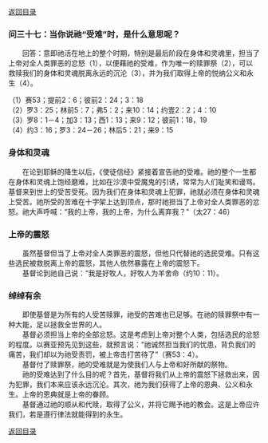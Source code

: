 [返回目录](000.md)

### 问三十七：当你说祂“受难”时，是什么意思呢？
<p>
　　回答：意即祂活在地上的整个时期，特别是最后阶段在身体和灵魂里，担当了上帝对全人类罪恶的忿怒（1），以便藉祂的受难，作为唯一的赎罪祭（2），可以救赎我们的身体和灵魂脱离永远的沉沦（3），并为我们取得上帝的悦纳公义和永生（4）。
</p>
（1）赛53；提前2：6；彼前2：24；3：18<br/>
（2）罗3：25；林前5：7；弗5：2；来10：14；约壹2：2；4：10<br/>
（3）罗8：1－4；加3：13；西1：13；来9：12；彼前1：18，19<br/>
（4）约3：16；罗3：24－26；林后5：21；来9：15<br/>

### 身体和灵魂
<p>
　　在论到耶稣的降生以后，《使徒信经》紧接着宣告祂的受难。祂的整个一生都在身体和灵魂上饱经磨难，比如在沙漠中受魔鬼的引诱，常常为人们耻笑和谩骂。基督来到世上的受苦受死。因为我们在身体和灵魂上犯罪，祂就必须在身体和灵魂上受苦。祂所受的苦难在十字架上达到顶点，那时祂担当了上帝对全人类罪恶的忿怒。祂大声呼喊：“我的上帝，我的上帝，为什么离弃我？”（太27：46）
</p>

### 上帝的震怒
<p>
　　虽然基督但当了上帝对全人类罪恶的震怒，但他只代替祂的选民受难。只有这些选民被救脱离上帝的震怒，其他人依然暴露在上帝的震怒下。<br/>
　　基督论到祂自己说：“我是好牧人，好牧人为羊舍命（约10：11）。
</p>

### 绰绰有余
<p>
　　即使基督是为所有的人受苦赎罪，祂受的苦难也已足够。在祂的赎罪祭中有一种大能，足以拯救全世界的人。<br/>
　　基督必须担当上帝的全部忿怒。这是考虑到上帝对整个人类，包括选民的忿怒的程度。以赛亚预先见到这些，就预言说：“祂诚然担当我们的忧患，背负我们的痛苦，我们却以为祂受责罚，被上帝击打苦待了”（赛53：4）。<br/>
　　基督付了赎罪祭，祂的受难就是为使我们人与上帝和好所献的祭物。<br/>
　　祂的受难达到了什么目的呢？首先，基督将我们从上帝的震怒下拯救出来，因为犯罪，我们本来应该永远沉沦。其次，祂为我们获得了上帝的恩典、公义和永生。上帝的恩典就是上帝的眷顾。<br/>
　　基督通过祂的顺从和代赎，取得了公义，并将它赐予祂的教会。这是上帝应许我们，若是遵行律法就能得到的永生。<br/>
</p>

[返回目录](000.md)